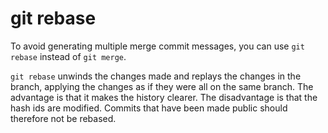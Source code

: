 # git rebase

To avoid generating multiple merge commit messages, you can use `git rebase` instead of `git merge`.

`git rebase` unwinds the changes made and replays the changes in the branch, applying the changes as if they were all on the same branch. The advantage is that it makes the history clearer. The disadvantage is that the hash ids are modified. Commits that have been made public should therefore not be rebased.
